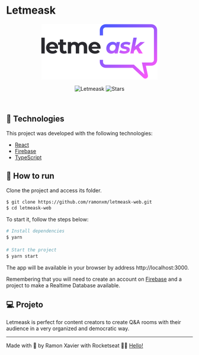 # Letmeask

<p align="center">  <img src="./public/assets/images/logo.svg" alt="Logo"></p>

<p align="center">

  <img src="https://img.shields.io/static/v1?label=Letmeask&message=06&color=8257E5&labelColor=000000" alt="Letmeask" />
  <img src="https://img.shields.io/github/stars/ramonxm/letmeask-web?label=stars&message=MIT&color=8257E5&labelColor=000000" alt="Stars">

</p>

<br>

## 🧪 Technologies

This project was developed with the following technologies:

- [React](https://reactjs.org)
- [Firebase](https://firebase.google.com/)
- [TypeScript](https://www.typescriptlang.org/)

## 🚀 How to run

Clone the project and access its folder.

```bash
$ git clone https://github.com/ramonxm/letmeask-web.git
$ cd letmeask-web
```

To start it, follow the steps below:

```bash
# Install dependencies
$ yarn

# Start the project
$ yarn start
```

The app will be available in your browser by address http://localhost:3000.

Remembering that you will need to create an account on [Firebase](https://firebase.google.com/) and a project to make a Realtime Database available.

## 💻 Projeto

Letmeask is perfect for content creators to create Q&A rooms with their audience in a very organized and democratic way.

---

Made with 💜 by Ramon Xavier with Rocketseat 👋🏻 [Hello!](https://github.com/ramonxm)
